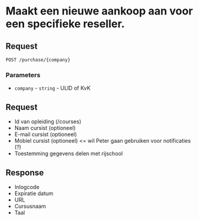 # Maakt een nieuwe aankoop aan voor een specifieke reseller.

## Request

```http
POST /purchase/{company}
```

### Parameters
* `company` - `string` - ULID of KvK

## Request
- Id van opleiding (/courses)
- Naam cursist (optioneel)
- E-mail cursist (optioneel)
- Mobiel cursist (optioneel) <= wil Peter gaan gebruiken voor notificaties (?)
- Toestemming gegevens delen met rijschool

## Response
- Inlogcode
- Expiratie datum
- URL
- Cursusnaam
- Taal
